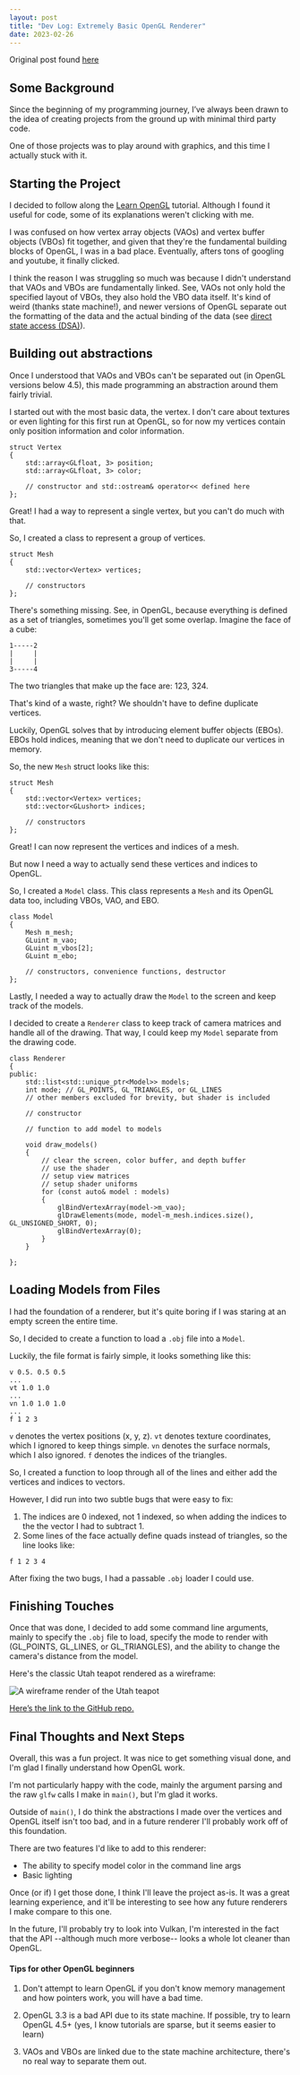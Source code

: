 ```yaml
---
layout: post
title: "Dev Log: Extremely Basic OpenGL Renderer"
date: 2023-02-26
---
```


Original post found [here](https://dev.to/yekyam/dev-log-extremely-basic-opengl-renderer-i40) 

## Some Background

Since the beginning of my programming journey, I’ve always been drawn to the idea of creating projects from the ground up with minimal third party code.

One of those projects was to play around with graphics, and this time I actually stuck with it. 


## Starting the Project

I decided to follow along the [Learn OpenGL](https://learnopengl.com/) tutorial. Although I found it useful for code, some of its explanations weren't clicking with me.

I was confused on how vertex array objects (VAOs) and vertex buffer objects (VBOs) fit together, and given that they're the fundamental building blocks of OpenGL, I was in a bad place. Eventually, afters tons of googling and youtube, it finally clicked.

I think the reason I was struggling so much was because I didn't understand that VAOs and VBOs are fundamentally linked. See, VAOs not only hold the specified layout of VBOs, they also hold the VBO data itself. It's kind of weird (thanks state machine!), and newer versions of OpenGL separate out the formatting of the data and the actual binding of the data (see [direct state access (DSA)](https://github.com/fendevel/Guide-to-Modern-OpenGL-Functions#glvertexattribformat--glbindvertexbuffer)). 

## Building out abstractions

Once I understood that VAOs and VBOs can't be separated out (in OpenGL versions below 4.5), this made programming an abstraction around them fairly trivial. 

I started out with the most basic data, the vertex. I don't care about textures or even lighting for this first run at OpenGL, so for now my vertices contain only position information and color information.

```
struct Vertex
{
    std::array<GLfloat, 3> position;
    std::array<GLfloat, 3> color;

    // constructor and std::ostream& operator<< defined here
};
```

Great! I had a way to represent a single vertex, but you can't do much with that. 

So, I created a class to represent a group of vertices.

```
struct Mesh
{
    std::vector<Vertex> vertices;

    // constructors
};
```

There's something missing. See, in OpenGL, because everything is defined as a set of triangles, sometimes you'll get some overlap. Imagine the face of a cube:

```
1-----2
|     |
|     |
3-----4
```
The two triangles that make up the face are: 123, 324.

That's kind of a waste, right? We shouldn't have to define duplicate vertices. 

Luckily, OpenGL solves that by introducing element buffer objects (EBOs). EBOs hold indices, meaning that we don't need to duplicate our vertices in memory.

So, the new `Mesh` struct looks like this:

```
struct Mesh
{
    std::vector<Vertex> vertices;
    std::vector<GLushort> indices;

    // constructors
};
```

Great! I can now represent the vertices and indices of a mesh. 

But now I need a way to actually send these vertices and indices to OpenGL.

So, I created a `Model` class. This class represents a `Mesh` and its OpenGL data too, including VBOs, VAO, and EBO.

```
class Model
{
    Mesh m_mesh;
    GLuint m_vao;
    GLuint m_vbos[2];
    GLuint m_ebo;

    // constructors, convenience functions, destructor
};
```

Lastly, I needed a way to actually draw the `Model` to the screen and keep track of the models.

I decided to create a `Renderer` class to keep track of camera matrices and handle all of the drawing. That way, I could keep my `Model` separate from the drawing code. 

```
class Renderer
{
public:
    std::list<std::unique_ptr<Model>> models; 
    int mode; // GL_POINTS, GL_TRIANGLES, or GL_LINES
    // other members excluded for brevity, but shader is included
    
    // constructor

    // function to add model to models

    void draw_models()
    {
        // clear the screen, color buffer, and depth buffer
        // use the shader
        // setup view matrices
        // setup shader uniforms
        for (const auto& model : models)
        {
            glBindVertexArray(model->m_vao);
            glDrawElements(mode, model-m_mesh.indices.size(), GL_UNSIGNED_SHORT, 0);
            glBindVertexArray(0);
        }
    }
    
};
```

## Loading Models from Files

I had the foundation of a renderer, but it's quite boring if I was staring at an empty screen the entire time.

So, I decided to create a function to load a `.obj` file into a `Model`. 

Luckily, the file format is fairly simple, it looks something like this:

```
v 0.5. 0.5 0.5
...
vt 1.0 1.0
...
vn 1.0 1.0 1.0
...
f 1 2 3
```

`v` denotes the vertex positions (x, y, z).
`vt` denotes texture coordinates, which I ignored to keep things simple.
`vn` denotes the surface normals, which I also ignored.
`f` denotes the indices of the triangles.

So, I created a function to loop through all of the lines and either add the vertices and indices to vectors. 

However, I did run into two subtle bugs that were easy to fix:

1. The indices are 0 indexed, not 1 indexed, so when adding the indices to the the vector I had to subtract 1.
2. Some lines of the face actually define quads instead of triangles, so the line looks like:

```
f 1 2 3 4
```
After fixing the two bugs, I had a passable `.obj` loader I could use.

## Finishing Touches

Once that was done, I decided to add some command line arguments, mainly to specify the `.obj` file to load, specify the mode to render with (GL_POINTS, GL_LINES, or GL_TRIANGLES), and the ability to change the camera's distance from the model.

Here's the classic Utah teapot rendered as a wireframe:


![A wireframe render of the Utah teapot](https://dev-to-uploads.s3.amazonaws.com/uploads/articles/9mhkunj9qxua3etdjts8.png)

[Here’s the link to the GitHub repo.](https://github.com/yekyam/SOGL-Renderer)

## Final Thoughts and Next Steps

Overall, this was a fun project. It was nice to get something visual done, and I'm glad I finally understand how OpenGL work. 

I'm not particularly happy with the code, mainly the argument parsing and the raw `glfw` calls I make in `main()`, but I'm glad it works. 

Outside of `main()`, I do think the abstractions I made over the vertices and OpenGL itself isn't too bad, and in a future renderer I'll probably work off of this foundation. 

There are two features I'd like to add to this renderer:
* The ability to specify model color in the command line args
* Basic lighting

Once (or if) I get those done, I think I'll leave the project as-is. It was a great learning experience, and it'll be interesting to see how any future renderers I make compare to this one.

In the future, I'll probably try to look into Vulkan, I'm interested in the fact that the API --although much more verbose-- looks a whole lot cleaner than OpenGL.

#### Tips for other OpenGL beginners

1. Don't attempt to learn OpenGL if you don't know memory management and how pointers work, you will have a bad time.
 
2. OpenGL 3.3 is a bad API due to its state machine. If possible, try to learn OpenGL 4.5+ (yes, I know tutorials are sparse, but it seems easier to learn)

3. VAOs and VBOs are linked due to the state machine architecture, there's no real way to separate them out.